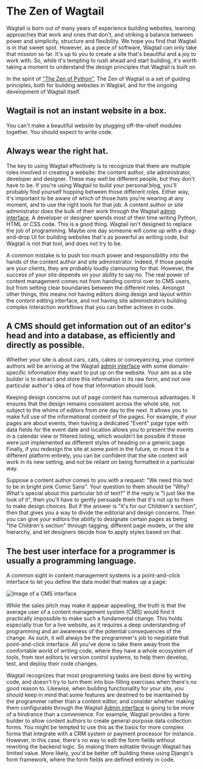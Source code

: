 # The Zen of Wagtail

Wagtail is born out of many years of experience building websites, learning approaches that work and ones that don't, and striking a balance between power and simplicity, structure and flexibility. We hope you find that Wagtail is in that sweet spot. However, as a piece of software, Wagtail can only take that mission so far. It's up to you to create a site that's beautiful and a joy to work with. So, while it's tempting to rush ahead and start building, it's worth taking a moment to understand the design principles that Wagtail is built on.

In the spirit of ["The Zen of Python"](https://www.python.org/dev/peps/pep-0020/), The Zen of Wagtail is a set of guiding principles, both for building websites in Wagtail, and for the ongoing development of Wagtail itself.

## Wagtail is not an instant website in a box.

You can't make a beautiful website by plugging off-the-shelf modules together. You should expect to write code.

## Always wear the right hat.

The key to using Wagtail effectively is to recognize that there are multiple roles involved in creating a website: the content author, site administrator, developer and designer. These may well be different people, but they don't have to be. If you're using Wagtail to build your personal blog, you'll probably find yourself hopping between those different roles. Either way, it's important to be aware of which of those hats you're wearing at any moment, and to use the right tools for that job. A content author or site administrator does the bulk of their work through the Wagtail [admin interface](https://guide.wagtail.org/en-latest/concepts/wagtail-interfaces/#admin-interface). A developer or designer spends most of their time writing Python, HTML or CSS code. This is a good thing. Wagtail isn't designed to replace the job of programming. Maybe one day someone will come up with a drag-and-drop UI for building websites that's as powerful as writing code, but Wagtail is not that tool, and does not try to be.

A common mistake is to push too much power and responsibility into the hands of the content author and site administrator. Indeed, if those people are your clients, they are probably loudly clamouring for that. However, the success of your site depends on your ability to say no. The real power of content management comes not from handing control over to CMS users, but from setting clear boundaries between the different roles. Amongst other things, this means not having editors doing design and layout within the content editing interface, and not having site administrators building complex interaction workflows that you can better achieve in code.

## A CMS should get information out of an editor's head and into a database, as efficiently and directly as possible.

Whether your site is about cars, cats, cakes or conveyancing, your content authors will be arriving at the Wagtail [admin interface](https://guide.wagtail.org/en-latest/concepts/wagtail-interfaces/#admin-interface) with some domain-specific information they want to put up on the website. Your aim as a site builder is to extract and store this information in its raw form, and not one particular author's idea of how that information should look.

Keeping design concerns out of page content has numerous advantages. It ensures that the design remains consistent across the whole site, not subject to the whims of editors from one day to the next. It allows you to make full use of the informational content of the pages. For example, if your pages are about events, then having a dedicated "Event" page type with data fields for the event date and location allows you to present the events in a calendar view or filtered listing, which wouldn't be possible if those were just implemented as different styles of heading on a generic page. Finally, if you redesign the site at some point in the future, or move it to a different platform entirely, you can be confident that the site content will work in its new setting, and not be reliant on being formatted in a particular way.

Suppose a content author comes to you with a request: "We need this text to be in bright pink Comic Sans". Your question to them should be "Why? What's special about this particular bit of text?" If the reply is "I just like the look of it", then you'll have to gently persuade them that it's not up to them to make design choices. But if the answer is "it's for our Children's section", then that gives you a way to divide the editorial and design concerns. Then you can give your editors the ability to designate certain pages as being "the Children's section" through tagging, different page models, or the site hierarchy, and let designers decide how to apply styles based on that.

## The best user interface for a programmer is usually a programming language.

A common sight in content management systems is a point-and-click interface to let you define the data model that makes up a page:

![Image of a CMS interface](../_static/images/drupal_content_type.png)

While the sales pitch may make it appear appealing, the truth is that the average user of a content management system (CMS) would find it practically impossible to make such a fundamental change. This holds especially true for a live website, as it requires a deep understanding of programming and an awareness of the potential consequences of the change. As such, it will always be the programmer's job to negotiate that point-and-click interface. All you've done is take them away from the comfortable world of writing code, where they have a whole ecosystem of tools, from text editors to version control systems, to help them develop, test, and deploy their code changes.

Wagtail recognizes that most programming tasks are best done by writing code, and doesn't try to turn them into box-filling exercises when there's no good reason to. Likewise, when building functionality for your site, you should keep in mind that some features are destined to be maintained by the programmer rather than a content editor, and consider whether making them configurable through the Wagtail [Admin interface](https://guide.wagtail.org/en-latest/concepts/wagtail-interfaces/#admin-interface) is going to be more of a hindrance than a convenience. For example, Wagtail provides a form builder to allow content authors to create general-purpose data collection forms. You might be tempted to use this as the basis for more complex forms that integrate with a CRM system or payment processor for instance. However, in this case, there's no way to edit the form fields without rewriting the backend logic. So making them editable through Wagtail has limited value. More likely, you'd be better off building these using Django's form framework, where the form fields are defined entirely in code.